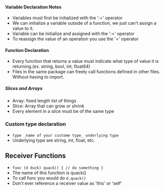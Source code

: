 #### Variable Declaration Notes

- Variables must first be initialized with the ':=' operator
- We can initialize a variable outside of a function, we just can't assign a value to it.
- Variable can be initialize and assigned with the ':=' operator
- To reassign the value of an operation you use the '=' operator

#### Function Declaration

- Every function that returns a value must indicate what type of value it is returning.(ex. string, bool, int, float64)
- Files in the same package can freely call functions defined in other files. Without having to import.

##### Slices and Arrays

- Array: fixed length list of things
- Slice: Array that can grow or shrink
- Every element in a slice must be of the same type

### Custom type declaration

- `type _name of your custome type_ underlying type`
- Underlying type are string, int, float, etc.

## Receiver Functions

- `func (d duck) quack() { // do something }`
- The name of this function is quack()
- To call func you would do `d.quack()`
- Don't ever reference a receiver value as 'this' or 'self'
